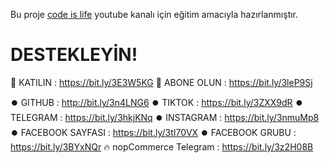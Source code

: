 Bu proje [code is life](https://www.youtube.com/c/codeislifes) youtube kanalı için eğitim amacıyla hazırlanmıştır.

# DESTEKLEYİN!
🎁 KATILIN : https://bit.ly/3E3W5KG
🎉 ABONE OLUN :  https://bit.ly/3leP9Sj

⏺️ GITHUB : http://bit.ly/3n4LNG6
⏺️ TIKTOK : https://bit.ly/3ZXX9dR
⏺️ TELEGRAM : https://bit.ly/3hkjKNq
⏺️ INSTAGRAM : https://bit.ly/3nmuMp8
⏺️ FACEBOOK SAYFASI : https://bit.ly/3tI70VX
⏺️ FACEBOOK GRUBU :  https://bit.ly/3BYxNQr
🔥 nopCommerce Telegram : https://bit.ly/3z2H08B

